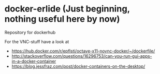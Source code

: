 # docker-erlide (Just beginning, nothing useful here by now)


Repository for dockerhub


For the VNC-stuff have a look at 
- https://hub.docker.com/r/epflsti/octave-x11-novnc-docker/~/dockerfile/
- http://stackoverflow.com/questions/16296753/can-you-run-gui-apps-in-a-docker-container
- https://blog.jessfraz.com/post/docker-containers-on-the-desktop/
